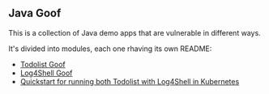 ## Java Goof

This is a collection of Java demo apps that are vulnerable in different ways.

It's divided into modules, each one rhaving its own README:

* [Todolist Goof](todolist-goof/README.md)
* [Log4Shell Goof](log4shell-goof/README.md)
* [Quickstart for running both Todolist with Log4Shell in Kubernetes](README-K8S.md)
